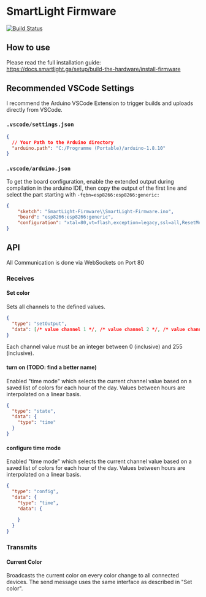 # SmartLight Firmware

[![Build Status](https://travis-ci.com/adrianjost/SmartLight-Firmware.svg?branch=master)](https://travis-ci.com/adrianjost/SmartLight-Firmware)

## How to use

Please read the full installation guide:
https://docs.smartlight.ga/setup/build-the-hardware/install-firmware

## Recommended VSCode Settings

I recommend the Arduino VSCode Extension to trigger builds and uploads directly from VSCode.

### `.vscode/settings.json`

```json
{
  // Your Path to the Arduino directory
  "arduino.path": "C:/Programme (Portable)/arduino-1.8.10"
}
```

### `.vscode/arduino.json`

To get the board configuration, enable the extended output during compilation in the arduino IDE, then copy the output of the first line and select the part starting with `-fqbn=esp8266:esp8266:generic:`

```json
{
    "sketch": "SmartLight-Firmware\\SmartLight-Firmware.ino",
    "board": "esp8266:esp8266:generic",
    "configuration": "xtal=80,vt=flash,exception=legacy,ssl=all,ResetMethod=nodemcu,CrystalFreq=26,FlashFreq=40,FlashMode=dout,eesz=1M128,led=1,sdk=nonosdk_191024,ip=lm2f,dbg=Disabled,lvl=None____,wipe=none,baud=115200"
}
```

## API

All Communication is done via WebSockets on Port 80

### Receives

#### Set color

Sets all channels to the defined values.

```json
{
  "type": "setOutput",
  "data": [/* value channel 1 */, /* value channel 2 */, /* value channel 3 */]
}
```

Each channel value must be an integer between 0 (inclusive) and 255 (inclusive).

#### turn on (TODO: find a better name)

Enabled "time mode" which selects the current channel value based on a saved list of colors for each hour of the day. Values between hours are interpolated on a linear basis.

```json
{
  "type": "state",
  "data": {
    "type": "time"
  }
}
```

#### configure time mode

Enabled "time mode" which selects the current channel value based on a saved list of colors for each hour of the day. Values between hours are interpolated on a linear basis.

```json
{
  "type": "config",
  "data": {
    "type": "time",
    "data": {
      
    }
  }
}
```

### Transmits

#### Current Color

Broadcasts the current color on every color change to all connected devices.
The send message uses the same interface as described in "Set color".
